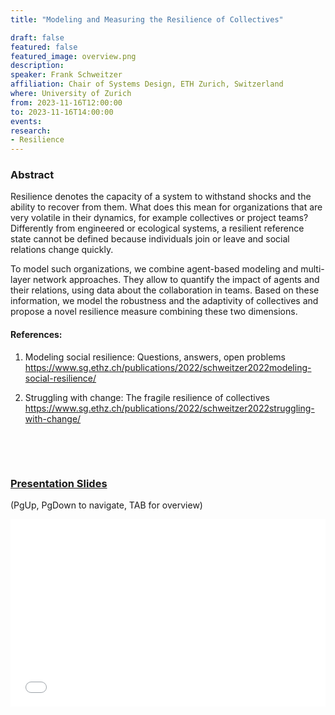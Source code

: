 ```yaml
---
title: "Modeling and Measuring the Resilience of Collectives"

draft: false
featured: false
featured_image: overview.png
description:
speaker: Frank Schweitzer
affiliation: Chair of Systems Design, ETH Zurich, Switzerland
where: University of Zurich
from: 2023-11-16T12:00:00
to: 2023-11-16T14:00:00
events:
research:
- Resilience
---
```


### Abstract

Resilience denotes the capacity of a system to withstand shocks and the ability to recover from them.
What does this mean for organizations that are very volatile in their dynamics, for example collectives or project teams? Differently from engineered or ecological systems, a resilient reference state cannot be defined because individuals join or leave and social relations change quickly.

To model such organizations, we combine agent-based modeling and multi-layer network approaches.
They allow to quantify the impact of agents and their relations, using data about the collaboration in teams. Based on these information, we model the robustness and the adaptivity of collectives and  propose a novel resilience measure combining these two dimensions.

#### References:

1. Modeling social resilience: Questions, answers, open problems
   https://www.sg.ethz.ch/publications/2022/schweitzer2022modeling-social-resilience/

2. Struggling with change: The fragile resilience of collectives
   https://www.sg.ethz.ch/publications/2022/schweitzer2022struggling-with-change/

&nbsp;

&nbsp;


### [Presentation Slides](Presentation-Schweitzer.html)<br>
(PgUp, PgDown to navigate, TAB for overview)


<!-- insert iframe -->
<iframe src="Presentation-Schweitzer.html" width="100%" height="300px" frameborder="0" allowfullscreen="true">
</iframe>
